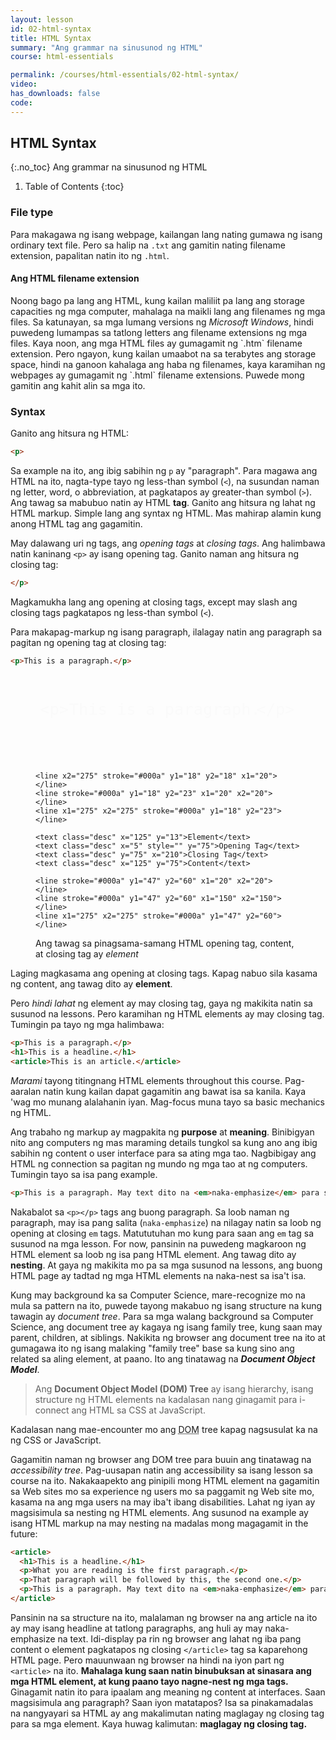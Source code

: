 ```yaml
---
layout: lesson
id: 02-html-syntax
title: HTML Syntax
summary: "Ang grammar na sinusunod ng HTML"
course: html-essentials

permalink: /courses/html-essentials/02-html-syntax/
video: 
has_downloads: false
code:
---
```

## HTML Syntax
{:.no_toc}
Ang grammar na sinusunod ng HTML

1. Table of Contents
{:toc}

### File type
Para makagawa ng isang webpage, kailangan lang nating gumawa ng isang ordinary text file. Pero sa halip na `.txt` ang gamitin nating filename extension, papalitan natin ito ng `.html`.

<aside class="float">
<h4 class="float__header">Ang HTML filename extension</h4>
<p>Noong bago pa lang ang HTML, kung kailan maliliit pa lang ang storage capacities ng mga computer, mahalaga na maikli lang ang filenames ng mga files. Sa katunayan, sa mga lumang versions ng <i>Microsoft Windows</i>, hindi puwedeng lumampas sa tatlong letters ang filename extensions ng mga files. Kaya noon, ang mga HTML files ay gumagamit ng `.htm` filename extension. Pero ngayon, kung kailan umaabot na sa terabytes ang storage space, hindi na ganoon kahalaga ang haba ng filenames, kaya karamihan ng webpages ay gumagamit ng `.html` filename extensions. Puwede mong gamitin ang kahit alin sa mga ito.</p>
</aside>

### Syntax
Ganito ang hitsura ng HTML:
```html
<p>
```
Sa example na ito, ang ibig sabihin ng `p` ay "paragraph". Para magawa ang HTML na ito, nagta-type tayo ng less-than symbol (`<`), na susundan naman ng letter, word, o abbreviation, at pagkatapos ay greater-than symbol (`>`). Ang tawag sa mabubuo natin ay HTML <b>tag</b>. Ganito ang hitsura ng lahat ng HTML markup. Simple lang ang syntax ng HTML. Mas mahirap alamin kung anong HTML tag ang gagamitin.

May dalawang uri ng tags, ang <i>opening tags</i> at <i>closing tags</i>. Ang halimbawa natin kaninang `<p>` ay isang opening tag. Ganito naman ang hitsura ng closing tag:

```html
</p>
```

Magkamukha lang ang opening at closing tags, except may slash ang closing tags pagkatapos ng less-than symbol (`<`).

Para makapag-markup ng isang paragraph, ilalagay natin ang paragraph sa pagitan ng opening tag at closing tag:
```html
<p>This is a paragraph.</p>
```

<figure>
  <svg style="" fill="#fafafa" class="img--borderize" viewBox="0 -10 300 100">
    <style>
      .code { font-family: monospace; font-size: 18px; }
      .desc { font-family: sans-serif;font-size: 14px; }
    </style>
    <text class="code" y="35" x="5">&lt;p&gt;</text>
    <text class="code" y="35" x="38">This is a paragraph.</text>
    <text class="code" y="35" x="250">&lt;/p&gt;</text>
    
    <line x2="275" stroke="#000a" y1="18" y2="18" x1="20"></line>
    <line stroke="#000a" y1="18" y2="23" x1="20" x2="20"></line>
    <line x1="275" x2="275" stroke="#000a" y1="18" y2="23"></line>
    
    <text class="desc" x="125" y="13">Element</text>
    <text class="desc" x="5" style="" y="75">Opening Tag</text>
    <text class="desc" y="75" x="210">Closing Tag</text>
    <text class="desc" x="125" y="75">Content</text>
    
    <line stroke="#000a" y1="47" y2="60" x1="20" x2="20"></line>
    <line stroke="#000a" y1="47" y2="60" x1="150" x2="150"></line>
    <line x1="275" x2="275" stroke="#000a" y1="47" y2="60"></line>
</svg>
  <figcaption>Ang tawag sa pinagsama-samang HTML opening tag, content, at closing tag ay <i>element</i></figcaption>
</figure>

Laging magkasama ang opening at closing tags. Kapag nabuo sila kasama ng content, ang tawag dito ay <b>element</b>.

Pero <em>hindi lahat</em> ng element ay may closing tag, gaya ng makikita natin sa susunod na lessons. Pero karamihan ng HTML elements ay may closing tag. Tumingin pa tayo ng mga halimbawa:

```html
<p>This is a paragraph.</p>
<h1>This is a headline.</h1>
<article>This is an article.</article>
```

<em>Marami</em> tayong titingnang HTML elements throughout this course. Pag-aaralan natin kung kailan dapat gagamitin ang bawat isa sa kanila. Kaya 'wag mo munang alalahanin iyan. Mag-focus muna tayo sa basic mechanics ng HTML.

Ang trabaho ng markup ay magpakita ng <b>purpose</b> at <b>meaning</b>. Binibigyan nito ang computers ng mas maraming details tungkol sa kung ano ang ibig sabihin ng content o user interface para sa ating mga tao. Nagbibigay ang HTML ng connection sa pagitan ng mundo ng mga tao at ng computers. Tumingin tayo sa isa pang example.

```html
<p>This is a paragraph. May text dito na <em>naka-emphasize</em> para sa malaman ng reader na mahalaga ito.</p>
```
Nakabalot sa `<p></p>` tags ang buong paragraph. Sa loob naman ng paragraph, may isa pang salita (`naka-emphasize`) na nilagay natin sa loob ng opening at closing `em` tags. Matututuhan mo kung para saan ang `em` tag sa susunod na mga lesson. For now, pansinin na puwedeng magkaroon ng HTML element sa loob ng isa pang HTML element. Ang tawag dito ay <b>nesting</b>. At gaya ng makikita mo pa sa mga susunod na lessons, ang buong HTML page ay tadtad ng mga HTML elements na naka-nest sa isa't isa.

Kung may background ka sa Computer Science, mare-recognize mo na mula sa pattern na ito, puwede tayong makabuo ng isang structure na kung tawagin ay <i>document tree</i>. Para sa mga walang background sa Computer Science, ang document tree ay kagaya ng isang family tree, kung saan may parent, children, at siblings. Nakikita ng browser ang document tree na ito at gumagawa ito ng isang malaking "family tree" base sa kung sino ang related sa aling element, at paano. Ito ang tinatawag na <b><i>Document Object Model</i></b>.

<blockquote>
<p>Ang <b>Document Object Model (DOM) Tree</b> ay isang hierarchy, isang structure ng HTML elements na kadalasan nang ginagamit para i-connect ang HTML sa CSS at JavaScript.</p>
</blockquote>

Kadalasan nang mae-encounter mo ang <abbr title="Document Object Model">DOM</abbr> tree kapag nagsusulat ka na ng CSS or JavaScript. 

Gagamitin naman ng browser ang DOM tree para buuin ang tinatawag na <i>accessibility tree</i>. Pag-uusapan natin ang accessibility sa isang lesson sa course na ito. Nakakaapekto ang pinipili mong HTML element na gagamitin sa Web sites mo sa experience ng users mo sa paggamit ng Web site mo, kasama na ang mga users na may iba't ibang disabilities. Lahat ng iyan ay magsisimula sa nesting ng HTML elements. Ang susunod na example ay isang HTML markup na may nesting na madalas mong magagamit in the future:

```html
<article>
  <h1>This is a headline.</h1>
  <p>What you are reading is the first paragraph.</p>
  <p>That paragraph will be followed by this, the second one.</p>
  <p>This is a paragraph. May text dito na <em>naka-emphasize</em> para sa malaman ng reader na mahalaga ito.</p>
</article>
```

Pansinin na sa structure na ito, malalaman ng browser na ang article na ito ay may isang headline at tatlong paragraphs, ang huli ay may naka-emphasize na text. Idi-display pa rin ng browser ang lahat ng iba pang content o element pagkatapos ng closing `</article>` tag sa kaparehong HTML page. Pero mauunwaan ng browser na hindi na iyon part ng `<article>` na ito. <b>Mahalaga kung saan natin binubuksan at sinasara ang mga HTML element, at kung paano tayo nagne-nest ng mga tags.</b> Ginagamit natin ito para ipaalam ang meaning ng content at interfaces. Saan magsisimula ang paragraph? Saan iyon matatapos? Isa sa pinakamadalas na nangyayari sa HTML ay ang makalimutan nating maglagay ng closing tag para sa mga element. Kaya huwag kalimutan: <b>maglagay ng closing tag.</b>
